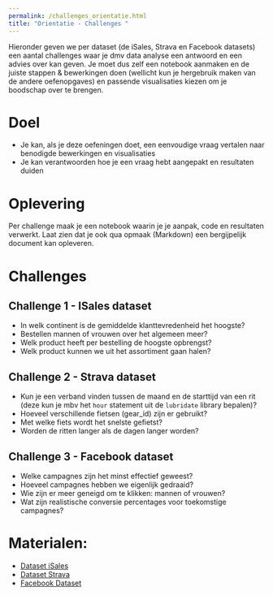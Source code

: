 ```yaml
---
permalink: /challenges_orientatie.html
title: "Orientatie - Challenges "
---
```


Hieronder geven we per dataset (de iSales, Strava en Facebook datasets) een aantal challenges waar je dmv data analyse een antwoord en een advies over kan geven. Je moet dus zelf een notebook aanmaken en de juiste stappen & bewerkingen doen (wellicht kun je hergebruik maken van de andere oefenopgaves) en passende visualisaties kiezen om je boodschap over te brengen.

# Doel
- Je kan, als je deze oefeningen doet, een eenvoudige vraag vertalen naar benodigde bewerkingen en visualisaties
- Je kan verantwoorden hoe je een vraag hebt aangepakt en resultaten duiden

# Oplevering
Per challenge maak je een notebook waarin je je aanpak, code en resultaten verwerkt. Laat zien dat je ook qua opmaak (Markdown) een bergijpelijk document kan opleveren.

# Challenges
## Challenge 1 - ISales dataset
- In welk continent is de gemiddelde klanttevredenheid het hoogste?
- Bestellen mannen of vrouwen over het algemeen meer?
- Welk product heeft per bestelling de hoogste opbrengst?
- Welk product kunnen we uit het assortiment gaan halen?

## Challenge 2 - Strava dataset
- Kun je een verband vinden tussen de maand en de starttijd van een rit (deze kun je mbv het `hour` statement uit de `lubridate` library bepalen)?
- Hoeveel verschillende fietsen (gear_id) zijn er gebruikt?
- Met welke fiets wordt het snelste gefietst?
- Worden de ritten langer als de dagen langer worden?

## Challenge 3 - Facebook dataset

- Welke campagnes zijn het minst effectief geweest?
- Hoeveel campagnes hebben we eigenlijk gedraaid?
- Wie zijn er meer geneigd om te klikken: mannen of vrouwen?
- Wat zijn realistische conversie percentages voor toekomstige campagnes?

# Materialen:
- [Dataset iSales](/assets/file/dataset_verkopen.xlsx)
- [Dataset Strava](/assets/file/dataset_mystravadata.csv)
- [Facebook Dataset](/assets/file/KAG_conversion_data.csv)

